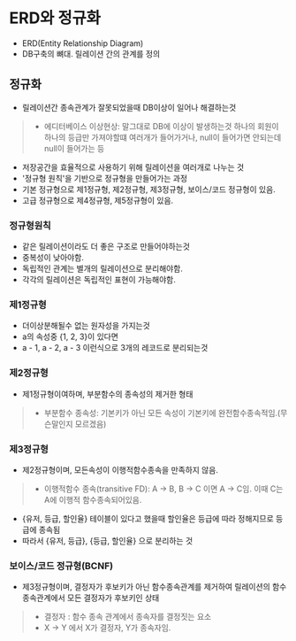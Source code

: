 # ERD와 정규화
- ERD(Entity Relationship Diagram)
- DB구축의 뼈대. 릴레이션 간의 관계를 정의

## 정규화
- 릴레이션간 종속관계가 잘못되었을때 DB이상이 일어나 해결하는것
> - 에디터베이스 이상현상: 말그대로 DB에 이상이 발생하는것
> 하나의 회원이 하나의 등급만 가져야할떄 여러개가 들어가거나, null이 들어가면 안되는데 null이 들어가는 등
- 저장공간을 효율적으로 사용하기 위해 릴레이션을 여러개로 나누는 것
- '정규형 원칙'을 기반으로 정규형을 만들어가는 과정
- 기본 정규형으로 제1정규형, 제2정규형, 제3정규형, 보이스/코드 정규형이 있음.
- 고급 정규형으로 제4정규형, 제5정규형이 있음.

### 정규형원칙
- 같은 릴레이션이라도 더 좋은 구조로 만들어야하는것
- 중복성이 낮아야함.
- 독립적인 관계는 별개의 릴레이션으로 분리해야함.
- 각각의 릴레이션은 독립적인 표현이 가능해야함.

### 제1정규형
- 더이상분해될수 없는 원자성을 가지는것
- a의 속성중 {1, 2, 3}이 있다면
- a - 1, a - 2, a - 3 이런식으로 3개의 레코드로 분리되는것

### 제2정규형
- 제1정규형이여하며, 부분함수의 종속성의 제거한 형태
> - 부분함수 종속성: 기본키가 아닌 모든 속성이 기본키에 완전함수종속적임.(무슨말인지 모르겠음)

### 제3정규형
- 제2정규형이며, 모든속성이 이행적함수종속을 만족하지 않음.
> - 이행적함수 종속(transitive FD): A -> B, B -> C 이면 A -> C임. 이때 C는 A에 이행적 함수종속되어있음.
- {유저, 등급, 할인율} 테이블이 있다고 했을때 할인율은 등급에 따라 정해지므로 등급에 종속됨
- 따라서 {유저, 등급}, {등급, 할인율} 으로 분리하는 것

### 보이스/코드 정규형(BCNF)
- 제3정규형이며, 결정자가 후보키가 아닌 함수종속관계를 제거하여 릴레이션의 함수 종속관계에서 모든 결정자가 후보키인 상태
> - 결정자 : 함수 종속 관계에서 종속자를 결정짓는 요소
> - X -> Y 에서 X가 결정자, Y가 종속자임.
